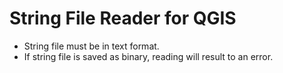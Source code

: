 # String File Reader for QGIS

- String file must be in text format.
- If string file is saved as binary, reading will result to an error.
